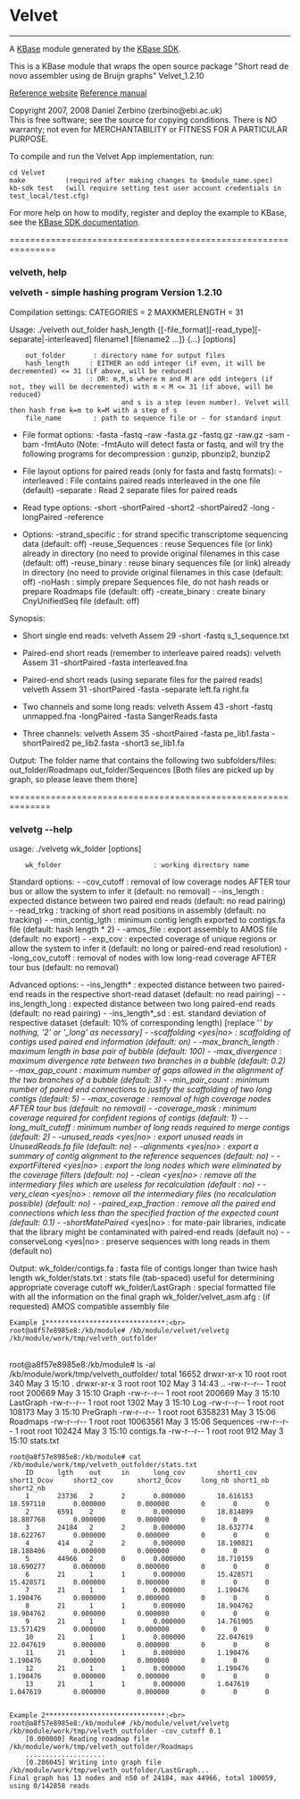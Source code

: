 
# Velvet
---

A [KBase](https://kbase.us) module generated by the [KBase SDK](https://github.com/kbase/kb_sdk).


This is a KBase module that wraps the open source package "Short read de novo assembler using de Bruijn graphs"
Velvet_1.2.10

[Reference website](https://github.com/dzerbino/velvet)
[Reference manual](https://github.com/dzerbino/velvet/blob/master/Columbus_manual.pdf)

<p>Copyright 2007, 2008 Daniel Zerbino (zerbino@ebi.ac.uk)<br>
This is free software; see the source for copying conditions.  There is NO
warranty; not even for MERCHANTABILITY or FITNESS FOR A PARTICULAR PURPOSE.
</p>
To compile and run the Velvet App implementation, run:

    cd Velvet
    make          (required after making changes to $module_name.spec)
    kb-sdk test   (will require setting test user account credentials in test_local/test.cfg)

For more help on how to modify, register and deploy the example to KBase, see the
[KBase SDK documentation](https://github.com/kbase/kb_sdk).


===============================================================
<h3>velveth, help

velveth - simple hashing program
Version 1.2.10
</h3>
Compilation settings:
CATEGORIES = 2
MAXKMERLENGTH = 31
<p>
Usage:
./velveth out_folder hash_length {[-file_format][-read_type][-separate|-interleaved] filename1 [filename2 ...]} {...} [options]

        out_folder       : directory name for output files
        hash_length     : EITHER an odd integer (if even, it will be decremented) <= 31 (if above, will be reduced)
                        : OR: m,M,s where m and M are odd integers (if not, they will be decremented) with m < M <= 31 (if above, will be reduced)
                                and s is a step (even number). Velvet will then hash from k=m to k=M with a step of s
        file_name        : path to sequence file or - for standard input

- File format options:
        -fasta  -fastq  -raw    -fasta.gz       -fastq.gz       -raw.gz -sam    -bam    -fmtAuto
        (Note: -fmtAuto will detect fasta or fastq, and will try the following programs for decompression : gunzip, pbunzip2, bunzip2

- File layout options for paired reads (only for fasta and fastq formats):
        -interleaved    : File contains paired reads interleaved in the one file (default)
        -separate       : Read 2 separate files for paired reads

- Read type options:
        -short  -shortPaired
        -short2 -shortPaired2
        -long   -longPaired
        -reference

- Options:
        -strand_specific        : for strand specific transcriptome sequencing data (default: off)
        -reuse_Sequences        : reuse Sequences file (or link) already in directory (no need to provide original filenames in this case (default: off)
        -reuse_binary   : reuse binary sequences file (or link) already in directory (no need to provide original filenames in this case (default: off)
        -noHash                 : simply prepare Sequences file, do not hash reads or prepare Roadmaps file (default: off)
        -create_binary          : create binary CnyUnifiedSeq file (default: off)

Synopsis:

- Short single end reads:
        velveth Assem 29 -short -fastq s_1_sequence.txt

- Paired-end short reads (remember to interleave paired reads):
        velveth Assem 31 -shortPaired -fasta interleaved.fna

- Paired-end short reads (using separate files for the paired reads)
        velveth Assem 31 -shortPaired -fasta -separate left.fa right.fa

- Two channels and some long reads:
        velveth Assem 43 -short -fastq unmapped.fna -longPaired -fasta SangerReads.fasta

- Three channels:
        velveth Assem 35 -shortPaired -fasta pe_lib1.fasta -shortPaired2 pe_lib2.fasta -short3 se_lib1.fa

Output: 
        The folder name that contains the following two subfolders/files:
        out_folder/Roadmaps
        out_folder/Sequences
                [Both files are picked up by graph, so please leave them there]
</p>
   
==============================================================
<h3>velvetg --help</h3>
usage:  
./velvetg wk_folder [options]

        wk_folder                       : working directory name

<p>
Standard options:
    -    -cov_cutoff <floating-point|auto>       : removal of low coverage nodes AFTER tour bus or allow the system to infer it
                (default: no removal)
    -    -ins_length <integer>           : expected distance between two paired end reads (default: no read pairing)
    -    -read_trkg <yes|no>             : tracking of short read positions in assembly (default: no tracking)
    -    -min_contig_lgth <integer>      : minimum contig length exported to contigs.fa file (default: hash length * 2)
    -    -amos_file <yes|no>             : export assembly to AMOS file (default: no export)
    -    -exp_cov <floating point|auto>  : expected coverage of unique regions or allow the system to infer it
                (default: no long or paired-end read resolution)
    -    -long_cov_cutoff <floating-point>: removal of nodes with low long-read coverage AFTER tour bus
                (default: no removal)

Advanced options:
    -    -ins_length* <integer>          : expected distance between two paired-end reads in the respective short-read dataset (default: no read pairing)
    -    -ins_length_long <integer>      : expected distance between two long paired-end reads (default: no read pairing)
    -   -ins_length*_sd <integer>       : est. standard deviation of respective dataset (default: 10% of corresponding length)
                [replace '*' by nothing, '2' or '_long' as necessary]
    -    -scaffolding <yes|no>           : scaffolding of contigs used paired end information (default: on)
    -    -max_branch_length <integer>    : maximum length in base pair of bubble (default: 100)
    -    -max_divergence <floating-point>: maximum divergence rate between two branches in a bubble (default: 0.2)
    -    -max_gap_count <integer>        : maximum number of gaps allowed in the alignment of the two branches of a bubble (default: 3)
    -    -min_pair_count <integer>       : minimum number of paired end connections to justify the scaffolding of two long contigs (default: 5)
    -    -max_coverage <floating point>  : removal of high coverage nodes AFTER tour bus (default: no removal)
    -    -coverage_mask <int>    : minimum coverage required for confident regions of contigs (default: 1)
    -    -long_mult_cutoff <int>         : minimum number of long reads required to merge contigs (default: 2)
    -    -unused_reads <yes|no>          : export unused reads in UnusedReads.fa file (default: no)
    -    -alignments <yes|no>            : export a summary of contig alignment to the reference sequences (default: no)
    -    -exportFiltered <yes|no>        : export the long nodes which were eliminated by the coverage filters (default: no)
    -    -clean <yes|no>                 : remove all the intermediary files which are useless for recalculation (default : no)
    -    -very_clean <yes|no>            : remove all the intermediary files (no recalculation possible) (default: no)
    -    -paired_exp_fraction <float>   : remove all the paired end connections which less than the specified fraction of the expected count (default: 0.1)
    -    -shortMatePaired* <yes|no>      : for mate-pair libraries, indicate that the library might be contaminated with paired-end reads (default no)
    -    -conserveLong <yes|no>          : preserve sequences with long reads in them (default no)

Output:
        wk_folder/contigs.fa            : fasta file of contigs longer than twice hash length
        wk_folder/stats.txt             : stats file (tab-spaced) useful for determining appropriate coverage cutoff
        wk_folder/LastGraph             : special formatted file with all the information on the final graph
        wk_folder/velvet_asm.afg        : (if requested) AMOS compatible assembly file

    Example 1******************************:<br>
    root@a8f57e8985e8:/kb/module# /kb/module/velvet/velvetg /kb/module/work/tmp/velveth_outfolder

<br>
    root@a8f57e8985e8:/kb/module# ls -al /kb/module/work/tmp/velveth_outfolder/
        total 16652
        drwxr-xr-x 10 root root      340 May  3 15:10 .
        drwxr-xr-x  3 root root      102 May  3 14:43 ..
        -rw-r--r--  1 root root   200669 May  3 15:10 Graph
        -rw-r--r--  1 root root   200669 May  3 15:10 LastGraph
        -rw-r--r--  1 root root     1302 May  3 15:10 Log
        -rw-r--r--  1 root root   108173 May  3 15:10 PreGraph
        -rw-r--r--  1 root root  6358231 May  3 15:06 Roadmaps
        -rw-r--r--  1 root root 10063561 May  3 15:06 Sequences
        -rw-r--r--  1 root root   102424 May  3 15:10 contigs.fa
        -rw-r--r--  1 root root      912 May  3 15:10 stats.txt

    root@a8f57e8985e8:/kb/module# cat /kb/module/work/tmp/velveth_outfolder/stats.txt 
        ID      lgth    out     in      long_cov        short1_cov      short1_Ocov     short2_cov      short2_Ocov     long_nb short1_nb       short2_nb
        1       23736   2       2       0.000000        18.616153       18.597110       0.000000        0.000000        0       0       0
        2       6591    2       0       0.000000        18.814899       18.807768       0.000000        0.000000        0       0       0
        3       24184   2       2       0.000000        18.632774       18.622767       0.000000        0.000000        0       0       0
        4       414     2       2       0.000000        18.190821       18.188406       0.000000        0.000000        0       0       0
        5       44966   2       0       0.000000        18.710159       18.690277       0.000000        0.000000        0       0       0
        6       21      1       1       0.000000        15.428571       15.428571       0.000000        0.000000        0       0       0
        7       21      1       1       0.000000        1.190476        1.190476        0.000000        0.000000        0       0       0
        8       21      1       1       0.000000        18.904762       18.904762       0.000000        0.000000        0       0       0
        9       21      1       1       0.000000        14.761905       13.571429       0.000000        0.000000        0       0       0
        10      21      1       1       0.000000        22.047619       22.047619       0.000000        0.000000        0       0       0
        11      21      1       1       0.000000        1.190476        1.190476        0.000000        0.000000        0       0       0
        12      21      1       1       0.000000        1.190476        1.190476        0.000000        0.000000        0       0       0
        13      21      1       1       0.000000        1.047619        1.047619        0.000000        0.000000        0       0       0

    
    Example 2******************************:<br>
    root@a8f57e8985e8:/kb/module# /kb/module/velvet/velvetg /kb/module/work/tmp/velveth_outfolder -cov_cutoff 0.1
        [0.000000] Reading roadmap file /kb/module/work/tmp/velveth_outfolder/Roadmaps
        ....................
        [0.286045] Writing into graph file /kb/module/work/tmp/velveth_outfolder/LastGraph...
    Final graph has 13 nodes and n50 of 24184, max 44966, total 100059, using 0/142858 reads
</p>

